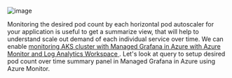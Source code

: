![image](https://user-images.githubusercontent.com/20109548/229347302-43bec714-b5e0-4944-8252-c64cca4e10bf.png)

 Monitoring the desired pod count by each horizontal pod autoscaler for your application is useful to get a summarize view, that will help to understand scale out demand of each individual service over time. We can enable <a href="https://learn.microsoft.com/en-us/azure/azure-monitor/containers/container-insights-enable-aks?WT.mc_id=AZ-MVP-5000590&tabs=portal-azure-monitor#existing-aks-cluster" target="_blank" rel="noopener"><span>monitoring AKS cluster with Managed Grafana in Azure with Azure Monitor and Log Analytics Workspace</span> </a>.  Let's look at query to setup desired pod count over time summary panel in Managed Grafana in Azure using Azure Monitor.
